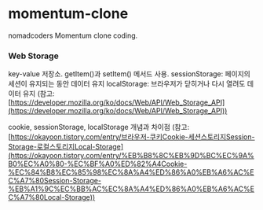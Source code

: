 # momentum-clone

nomadcoders Momentum clone coding.

### Web Storage

key-value 저장소. getItem()과 setItem() 메서드 사용.
sessionStorage: 페이지의 세션이 유지되는 동안 데이터 유지
localStorage: 브라우저가 닫히거나 다시 열려도 데이터 유지
(참고: [https://developer.mozilla.org/ko/docs/Web/API/Web_Storage_API](https://developer.mozilla.org/ko/docs/Web/API/Web_Storage_API))

cookie, sessionStorage, localStorage 개념과 차이점
(참고: [https://okayoon.tistory.com/entry/브라우저-쿠키Cookie-세션스토리지Session-Storage-로컬스토리지Local-Storage](https://okayoon.tistory.com/entry/%EB%B8%8C%EB%9D%BC%EC%9A%B0%EC%A0%80-%EC%BF%A0%ED%82%A4Cookie-%EC%84%B8%EC%85%98%EC%8A%A4%ED%86%A0%EB%A6%AC%EC%A7%80Session-Storage-%EB%A1%9C%EC%BB%AC%EC%8A%A4%ED%86%A0%EB%A6%AC%EC%A7%80Local-Storage))
